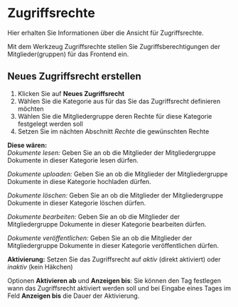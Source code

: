 # Zugriffsrechte

Hier erhalten Sie Informationen über die Ansicht für Zugriffsrechte.

Mit dem Werkzeug Zugriffsrechte stellen Sie Zugriffsberechtigungen der Mitglieder(gruppen) für das Frontend ein.

## Neues Zugriffsrecht erstellen

1. Klicken Sie auf **Neues Zugriffsrecht**
2. Wählen Sie die Kategorie aus für das Sie das Zugriffsrecht definieren möchten
3. Wählen Sie die Mitgliedergruppe deren Rechte für diese Kategorie festgelegt werden soll
4. Setzen Sie im nächten Abschnitt *Rechte* die gewünschten Rechte

**Diese wären:**  
*Dokumente lesen:* Geben Sie an ob die Mitglieder der Mitgliedergruppe Dokumente in dieser Kategorie lesen dürfen.

*Dokumente uploaden:* Geben Sie an ob die Mitglieder der Mitgliedergruppe Dokumente in diese Kategorie hochladen dürfen.

*Dokumente löschen:* Geben Sie an ob die Mitglieder der Mitgliedergruppe Dokumente in dieser Kategorie löschen dürfen.

*Dokumente bearbeiten:* Geben Sie an ob die Mitglieder der Mitgliedergruppe Dokumente in dieser Kategorie bearbeiten dürfen.

*Dokumente veröffentlichen:* Geben Sie an ob die Mitglieder der Mitgliedergruppe Dokumente in dieser Kategorie veröffentlichen dürfen.

**Aktivierung:** Setzen Sie das Zugriffsrecht auf *aktiv* (direkt aktiviert) oder *inaktiv* (kein Häkchen)

Optionen **Aktivieren ab** und **Anzeigen bis**: Sie können den Tag festlegen wann das Zugriffsrecht aktiviert werden soll und bei Eingabe eines Tages im Feld **Anzeigen bis** die Dauer der Aktivierung.